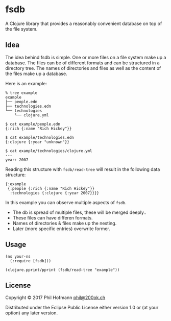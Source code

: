 # fsdb

A Clojure library that provides a reasonably convenient database on
top of the file system.


## Idea

The idea behind fsdb is simple. One or more files on a file system
make up a database. The files can be of different formats and can be
structured in a directory tree. The names of directories and files as
well as the content of the files make up a database.

Here is an example:

```
% tree example
example
├── people.edn
├── technologies.edn
└── technologies
    └── clojure.yml

$ cat example/people.edn
{:rich {:name "Rich Hickey"}}

$ cat example/technologies.edn
{:clojure {:year "unknown"}}

$ cat example/technologies/clojure.yml
---
year: 2007
```

Reading this structure with `fsdb/read-tree` will result in the
following data structure:

```
{:example
 {:people {:rich {:name "Rich Hickey"}}
  :technologies {:clojure {:year 2007}}}}
```

In this example you can observe multiple aspects of `fsdb`.

* The db is spread of multiple files, these will be merged deeply..
* These files can have differen formats.
* Names of directories & files make up the nesting.
* Later (more specific entries) overwrite former.


## Usage

```
(ns your-ns
  (:require [fsdb]))

(clojure.pprint/pprint (fsdb/read-tree "example"))
```

## License

Copyright © 2017 Phil Hofmann <phil@200ok.ch>

Distributed under the Eclipse Public License either version 1.0 or (at
your option) any later version.
